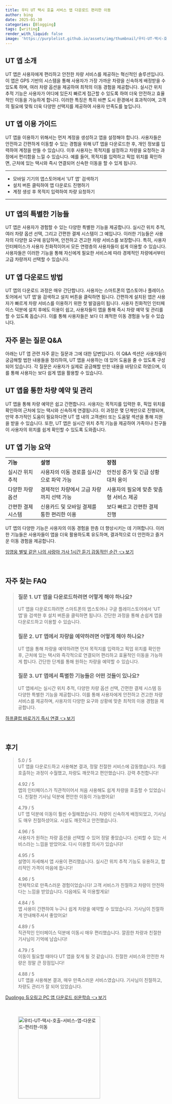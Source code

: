 ```yaml
---
title: 우티 UT 택시 호출 서비스 앱 다운로드 편리한 이동
author: bing
date: 2025-01-30
categories: [Blogging]
tags: [writing]
render_with_liquid: false
image: 'https://purplelist.github.io/assets/img/thumbnail/우티-UT-택시-호출-서비스-앱-다운로드-편리한-이동.webp'
---
```



<h2 id='UT앱소개'>UT 앱 소개</h2>

<p>UT 앱은 사용자에게 편리하고 안전한 차량 서비스를 제공하는 혁신적인 솔루션입니다. 이 앱은 GPS 기반의 시스템을 통해 사용자가 가장 가까운 차량을 신속하게 배정받을 수 있도록 하며, 여러 차량 옵션을 제공하여 최적의 이동 경험을 제공합니다. 실시간 위치 추적 기능은 사용자가 어디에 있든지 빠르게 접근할 수 있도록 하여 더욱 안전하고 효율적인 이동을 가능하게 합니다. 이러한 특징은 특히 바쁜 도시 환경에서 효과적이며, 고객의 필요에 맞춰 더욱 다양한 선택지를 제공하여 사용자 만족도를 높입니다.</p>

<h2 id='이용가이드'>UT 앱 이용 가이드</h2>

<p>UT 앱을 이용하기 위해서는 먼저 계정을 생성하고 앱을 설정해야 합니다. 사용자들은 안전하고 간편하게 이동할 수 있는 경험을 위해 UT 앱을 다운로드한 후, 개인 정보를 입력하여 계정을 만들 수 있습니다. 이후 사용자는 목적지를 설정하고 차량을 요청하는 과정에서 편리함을 느낄 수 있습니다. 예를 들어, 목적지를 입력하고 픽업 위치를 확인하면, 근처에 있는 택시와 즉시 연결되어 신속한 이동을 할 수 있게 됩니다.</p>

<hr />

<ul>
    <li>모바일 기기의 앱스토어에서 'UT 앱' 검색하기</li>
    <li>설치 버튼 클릭하여 앱 다운로드 진행하기</li>
    <li>계정 생성 후 목적지 입력하여 차량 요청하기</li>
</ul>

<hr />

<h2 id='특별한기능'>UT 앱의 특별한 기능들</h2>

<p>UT 앱은 사용자가 경험할 수 있는 다양한 특별한 기능을 제공합니다. 실시간 위치 추적, 여러 차량 옵션 선택, 그리고 간편한 결제 시스템이 그 예입니다. 이러한 기능들은 사용자의 다양한 요구에 응답하며, 안전하고 견고한 차량 서비스를 보장합니다. 특히, 사용자 인터페이스가 사용자 친화적이어서 모든 연령층의 사용자들이 쉽게 이용할 수 있습니다. 사용자들은 이러한 기능을 통해 자신에게 필요한 서비스에 따라 경제적인 차량에서부터 고급 차량까지 선택할 수 있습니다.</p>

<h2 id='다운로드방법'>UT 앱 다운로드 방법</h2>

<p>UT 앱의 다운로드 과정은 매우 간단합니다. 사용자는 스마트폰의 앱스토어나 플레이스토어에서 'UT 앱'을 검색하고 설치 버튼을 클릭하면 됩니다. 간편하게 설치된 앱은 사용자가 빠르게 차량 서비스를 이용하기 위한 첫 발걸음이 됩니다. 사용자 친화적인 인터페이스 덕분에 설치 후에도 이용이 쉽고, 사용자들이 앱을 통해 즉시 차량 예약 및 관리를 할 수 있도록 돕습니다. 이를 통해 사용자들은 보다 더 쾌적한 이동 경험을 누릴 수 있습니다.</p>

<h2 id='자주묻는질문'>자주 묻는 질문 Q&A</h2>

<p>아래는 UT 앱 관련 자주 묻는 질문과 그에 대한 답변입니다. 이 Q&A 섹션은 사용자들이 궁금해할 법한 내용들을 정리하여, UT 앱을 사용하는 데 있어 도움을 줄 수 있도록 구성되어 있습니다. 각 질문은 사용자가 실제로 궁금해할 만한 내용을 바탕으로 하였으며, 이를 통해 사용자는 보다 쉽게 앱을 활용할 수 있습니다.</p>

<h2 id='차량예약'>UT 앱을 통한 차량 예약 및 관리</h2>

<p>UT 앱을 통해 차량 예약은 쉽고 간편합니다. 사용자는 목적지를 입력한 후, 픽업 위치를 확인하여 근처에 있는 택시와 신속하게 연결됩니다. 이 과정은 몇 단계만으로 진행되며, 만약 추가적인 도움이 필요하다면 UT 앱 내의 고객센터 또는 도움말 섹션을 통해 지원을 받을 수 있습니다. 또한, UT 앱은 실시간 위치 추적 기능을 제공하여 가족이나 친구들이 사용자의 위치를 쉽게 확인할 수 있도록 도와줍니다.</p>

<h2 id='특징정리'>UT 앱 기능 요약</h2>

<table>
    <tr>
        <td><b>기능</b></td>
        <td><b>설명</b></td>
        <td><b>장점</b></td>
    </tr>
    <tr>
        <td>실시간 위치 추적</td>
        <td>사용자의 이동 경로를 실시간으로 파악 가능</td>
        <td>안전성 증가 및 긴급 상황 대처 용이</td>
    </tr>
    <tr>
        <td>다양한 차량 옵션</td>
        <td>경제적인 차량에서 고급 차량까지 선택 가능</td>
        <td>사용자의 필요에 맞춘 맞춤형 서비스 제공</td>
    </tr>
    <tr>
        <td>간편한 결제 시스템</td>
        <td>신용카드 및 모바일 결제를 통한 편리한 이용</td>
        <td>보다 빠르고 간편한 결제 진행</td>
    </tr>
</table>

<p>UT 앱의 다양한 기능은 사용자의 이동 경험을 한층 더 향상시키는 데 기여합니다. 이러한 기능들은 사용자들이 앱을 더욱 활용하도록 유도하며, 결과적으로 더 안전하고 즐거운 이동 경험을 제공합니다.</p>


<p><a class="click-button" title="임영웅 별빛 같은 나의 사랑아 가사 1시간 듣기 감동적인 순간" href="https://purplelist.github.io/posts/%EC%9E%84%EC%98%81%EC%9B%85-%EB%B3%84%EB%B9%9B-%EA%B0%99%EC%9D%80-%EB%82%98%EC%9D%98-%EC%82%AC%EB%9E%91%EC%95%84-%EA%B0%80%EC%82%AC-1%EC%8B%9C%EA%B0%84-%EB%93%A3%EA%B8%B0-%EA%B0%90%EB%8F%99%EC%A0%81%EC%9D%B8-%EC%88%9C%EA%B0%84/" rel="dofollow">임영웅 별빛 같은 나의 사랑아 가사 1시간 듣기 감동적인 순간 👈 보기</a></p><br>
<h2 id='자주_찾는_FAQ'>자주 찾는 FAQ</h2>
<div itemscope="" itemtype="https://schema.org/FAQPage"> 
<blockquote> 
<div itemscope="" itemprop="mainEntity" itemtype="https://schema.org/Question"> 
<h3 itemprop="name">질문 1. UT 앱을 다운로드하려면 어떻게 해야 하나요?</h3> 
<div itemscope="" itemprop="acceptedAnswer" itemtype="https://schema.org/Answer"> 
<span itemprop="text"> 
<p>UT 앱을 다운로드하려면 스마트폰의 앱스토어나 구글 플레이스토어에서 'UT 앱'을 검색한 후 설치 버튼을 클릭하면 됩니다. 간단한 과정을 통해 손쉽게 앱을 다운로드하고 이용할 수 있습니다.</p> 
</span> 
</div> 
</div> 
<div itemscope="" itemprop="mainEntity" itemtype="https://schema.org/Question"> 
<h3 itemprop="name">질문 2. UT 앱에서 차량을 예약하려면 어떻게 해야 하나요?</h3> 
<div itemscope="" itemprop="acceptedAnswer" itemtype="https://schema.org/Answer"> 
<span itemprop="text"> 
<p>UT 앱을 통해 차량을 예약하려면 먼저 목적지를 입력하고 픽업 위치를 확인한 후, 근처에 있는 택시와 즉각적으로 연결되어 편리하고 효율적인 이동을 가능하게 합니다. 간단한 단계를 통해 원하는 차량을 예약할 수 있습니다.</p> 
</span> 
</div> 
</div> 
<div itemscope="" itemprop="mainEntity" itemtype="https://schema.org/Question"> 
<h3 itemprop="name">질문 3. UT 앱에서 특별한 기능들은 어떤 것들이 있나요?</h3> 
<div itemscope="" itemprop="acceptedAnswer" itemtype="https://schema.org/Answer"> 
<span itemprop="text"> 
<p>UT 앱에서는 실시간 위치 추적, 다양한 차량 옵션 선택, 간편한 결제 시스템 등 다양한 특별한 기능을 제공합니다. 이를 통해 사용자에게 안전하고 견고한 차량 서비스를 제공하며, 사용자의 다양한 요구와 상황에 맞춘 최적의 이용 경험을 제공합니다.</p> 
</span> 
</div> 
</div> 
</blockquote> 
</div>
<p><a class="click-button" title="하프클럽 바로가기 즉시 연결" href="https://purplelist.github.io/posts/%ED%95%98%ED%94%84%ED%81%B4%EB%9F%BD-%EB%B0%94%EB%A1%9C%EA%B0%80%EA%B8%B0-%EC%A6%89%EC%8B%9C-%EC%97%B0%EA%B2%B0/" rel="dofollow">하프클럽 바로가기 즉시 연결 👈 보기</a></p><br>
<h2 id='후기'>후기</h2>
<div itemscope itemtype="https://schema.org/Product">
  <blockquote>
  <div itemprop="review" itemscope itemtype="https://schema.org/Review">
      <div itemprop="reviewRating" itemscope itemtype="https://schema.org/Rating"> <span itemprop="ratingValue">5.0</span> / <span itemprop="bestRating">5</span> </div>
      <span itemprop="reviewBody">UT 앱을 다운로드하고 사용해본 결과, 정말 친절한 서비스에 감동했습니다. 차를 호출하는 과정이 수월했고, 차량도 깨끗하고 편안했습니다. 강력 추천합니다!</span>
  </div>
  <br>
  <div itemprop="review" itemscope itemtype="https://schema.org/Review">
      <div itemprop="reviewRating" itemscope itemtype="https://schema.org/Rating"> <span itemprop="ratingValue">4.92</span> / <span itemprop="bestRating">5</span> </div>
      <span itemprop="reviewBody">앱의 인터페이스가 직관적이어서 처음 사용해도 쉽게 차량을 호출할 수 있었습니다. 친절한 기사님 덕분에 편안한 이동이 가능했어요!</span>
  </div>
  <br>
  <div itemprop="review" itemscope itemtype="https://schema.org/Review">
      <div itemprop="reviewRating" itemscope itemtype="https://schema.org/Rating"> <span itemprop="ratingValue">4.79</span> / <span itemprop="bestRating">5</span> </div>
      <span itemprop="reviewBody">UT 앱 덕분에 이동이 훨씬 수월해졌습니다. 차량이 신속하게 배정되었고, 기사님도 매우 친절하셨어요. 시설도 깨끗하고 안전했습니다.</span>
  </div>
  <br>
  <div itemprop="review" itemscope itemtype="https://schema.org/Review">
      <div itemprop="reviewRating" itemscope itemtype="https://schema.org/Rating"> <span itemprop="ratingValue">4.96</span> / <span itemprop="bestRating">5</span> </div>
      <span itemprop="reviewBody">사용자가 원하는 차량 옵션을 선택할 수 있어 정말 좋았습니다. 신뢰할 수 있는 서비스라는 느낌을 받았어요. 다시 이용할 의사가 있습니다!</span>
  </div>
  <br>
  <div itemprop="review" itemscope itemtype="https://schema.org/Review">
      <div itemprop="reviewRating" itemscope itemtype="https://schema.org/Rating"> <span itemprop="ratingValue">4.95</span> / <span itemprop="bestRating">5</span> </div>
      <span itemprop="reviewBody">설명이 자세해서 앱 사용이 편리했습니다. 실시간 위치 추적 기능도 유용하고, 합리적인 가격이 마음에 듭니다!</span>
  </div>
  <br>
  <div itemprop="review" itemscope itemtype="https://schema.org/Review">
      <div itemprop="reviewRating" itemscope itemtype="https://schema.org/Rating"> <span itemprop="ratingValue">4.96</span> / <span itemprop="bestRating">5</span> </div>
      <span itemprop="reviewBody">전체적으로 만족스러운 경험이었습니다! 고객 서비스가 친절하고 차량이 안전하다는 느낌을 받았습니다. 다음에도 꼭 이용할게요!</span>
  </div>
  <br>
  <div itemprop="review" itemscope itemtype="https://schema.org/Review">
      <div itemprop="reviewRating" itemscope itemtype="https://schema.org/Rating"> <span itemprop="ratingValue">4.84</span> / <span itemprop="bestRating">5</span> </div>
      <span itemprop="reviewBody">앱 사용이 간편하여 누구나 쉽게 차량을 예약할 수 있었습니다. 기사님이 친절하게 안내해주셔서 좋았어요!</span>
  </div>
  <br>
  <div itemprop="review" itemscope itemtype="https://schema.org/Review">
      <div itemprop="reviewRating" itemscope itemtype="https://schema.org/Rating"> <span itemprop="ratingValue">4.89</span> / <span itemprop="bestRating">5</span> </div>
      <span itemprop="reviewBody">직관적인 인터페이스 덕분에 이동시 매우 편리했습니다. 깔끔한 차량과 친절한 기사님이 기억에 남습니다!</span>
  </div>
  <br>
  <div itemprop="review" itemscope itemtype="https://schema.org/Review">
      <div itemprop="reviewRating" itemscope itemtype="https://schema.org/Rating"> <span itemprop="ratingValue">4.79</span> / <span itemprop="bestRating">5</span> </div>
      <span itemprop="reviewBody">이동이 필요할 때마다 UT 앱을 찾게 될 것 같습니다. 친절한 서비스와 안전한 차량은 정말 큰 장점입니다!</span>
  </div>
  <br>
  <div itemprop="review" itemscope itemtype="https://schema.org/Review">
      <div itemprop="reviewRating" itemscope itemtype="https://schema.org/Rating"> <span itemprop="ratingValue">4.88</span> / <span itemprop="bestRating">5</span> </div>
      <span itemprop="reviewBody">UT 앱을 사용해본 결과, 매우 만족스러운 서비스였습니다. 기사님이 친절하고, 차량도 관리가 잘 되어 있었습니다.</span>
  </div>
  </blockquote>
</div>
<p><a class="click-button" title="Duolingo 듀오링고 PC 앱 다운로드 쉬운학습" href="https://purplelist.github.io/posts/Duolingo-%EB%93%80%EC%98%A4%EB%A7%81%EA%B3%A0-PC-%EC%95%B1-%EB%8B%A4%EC%9A%B4%EB%A1%9C%EB%93%9C-%EC%89%AC%EC%9A%B4%ED%95%99%EC%8A%B5/" rel="dofollow">Duolingo 듀오링고 PC 앱 다운로드 쉬운학습 👈 보기</a></p><br>
<figure class="image"><img src="https://purplelist.github.io/assets/img/thumbnail/우티-UT-택시-호출-서비스-앱-다운로드-편리한-이동.webp" alt="우티-UT-택시-호출-서비스-앱-다운로드-편리한-이동" width="256" height="256"></figure>